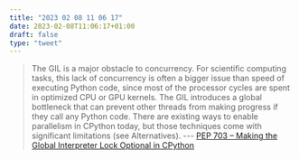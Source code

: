 ```yaml
---
title: "2023 02 08 11 06 17"
date: 2023-02-08T11:06:17+01:00
draft: false
type: "tweet"
---
```


> The GIL is a major obstacle to concurrency. For scientific computing tasks, this lack of concurrency is often a bigger issue than speed of executing Python code, since most of the processor cycles are spent in optimized CPU or GPU kernels. The GIL introduces a global bottleneck that can prevent other threads from making progress if they call any Python code. There are existing ways to enable parallelism in CPython today, but those techniques come with significant limitations (see Alternatives). --- [PEP 703 – Making the Global Interpreter Lock Optional in CPython](https://peps.python.org/pep-0703/)
